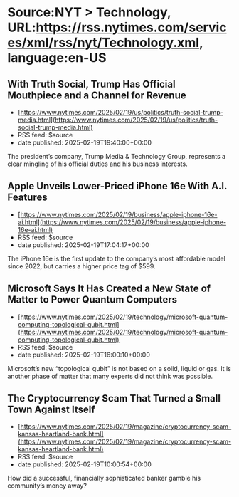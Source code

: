 # Source:NYT > Technology, URL:https://rss.nytimes.com/services/xml/rss/nyt/Technology.xml, language:en-US

## With Truth Social, Trump Has Official Mouthpiece and a Channel for Revenue
 - [https://www.nytimes.com/2025/02/19/us/politics/truth-social-trump-media.html](https://www.nytimes.com/2025/02/19/us/politics/truth-social-trump-media.html)
 - RSS feed: $source
 - date published: 2025-02-19T19:40:00+00:00

The president’s company, Trump Media & Technology Group, represents a clear mingling of his official duties and his business interests.

## Apple Unveils Lower-Priced iPhone 16e With A.I. Features
 - [https://www.nytimes.com/2025/02/19/business/apple-iphone-16e-ai.html](https://www.nytimes.com/2025/02/19/business/apple-iphone-16e-ai.html)
 - RSS feed: $source
 - date published: 2025-02-19T17:04:17+00:00

The iPhone 16e is the first update to the company’s most affordable model since 2022, but carries a higher price tag of $599.

## Microsoft Says It Has Created a New State of Matter to Power Quantum Computers
 - [https://www.nytimes.com/2025/02/19/technology/microsoft-quantum-computing-topological-qubit.html](https://www.nytimes.com/2025/02/19/technology/microsoft-quantum-computing-topological-qubit.html)
 - RSS feed: $source
 - date published: 2025-02-19T16:00:10+00:00

Microsoft’s new “topological qubit” is not based on a solid, liquid or gas. It is another phase of matter that many experts did not think was possible.

## The Cryptocurrency Scam That Turned a Small Town Against Itself
 - [https://www.nytimes.com/2025/02/19/magazine/cryptocurrency-scam-kansas-heartland-bank.html](https://www.nytimes.com/2025/02/19/magazine/cryptocurrency-scam-kansas-heartland-bank.html)
 - RSS feed: $source
 - date published: 2025-02-19T10:00:54+00:00

How did a successful, financially sophisticated banker gamble his community’s money away?

